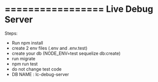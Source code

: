 =================
Live Debug Server
=================

Steps:
- Run npm install
- create 2 env files (.env and .env.test)
- create your db (NODE_ENV=test sequelize db:create)
- run migrate
- npm run test
- do not change test code
- DB NAME : lc-debug-server

